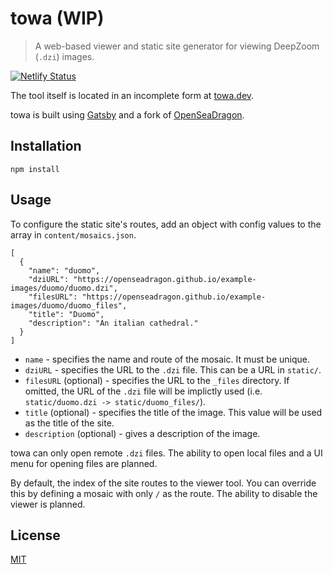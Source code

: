 # towa (WIP)
> A web-based viewer and static site generator for viewing DeepZoom (`.dzi`) images.

[![Netlify Status](https://api.netlify.com/api/v1/badges/a084f2f2-dab8-4e34-8c8f-f4873ff44086/deploy-status)](https://app.netlify.com/sites/towa-dzi/deploys)

The tool itself is located in an incomplete form at [towa.dev](https://towa.dev).

towa is built using [Gatsby](https://www.gatsbyjs.com/) and a fork of [OpenSeaDragon](https://github.com/pandaxtc/openseadragon).

## Installation

```
npm install
```

## Usage

To configure the static site's routes, add an object with config values to the array in `content/mosaics.json`.

```
[
  {
    "name": "duomo",
    "dziURL": "https://openseadragon.github.io/example-images/duomo/duomo.dzi",
    "filesURL": "https://openseadragon.github.io/example-images/duomo/duomo_files",
    "title": "Duomo",
    "description": "An italian cathedral."
  }
]
```

* `name` - specifies the name and route of the mosaic. It must be unique.
* `dziURL` - specifies the URL to the `.dzi` file. This can be a URL in `static/`.
* `filesURL` (optional) - specifies the URL to the `_files` directory. If omitted, the URL of the `.dzi` file will be implictly used (i.e. `static/duomo.dzi -> static/duomo_files/`).
* `title` (optional) - specifies the title of the image. This value will be used as the title of the site.
* `description` (optional) - gives a description of the image.

towa can only open remote `.dzi` files. The ability to open local files and a UI menu for opening files are planned.

By default, the index of the site routes to the viewer tool. You can override this by defining a mosaic with only `/` as the route. The ability to disable the viewer is planned.

## License
[MIT](https://choosealicense.com/licenses/mit/)